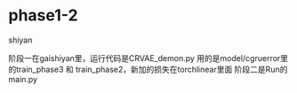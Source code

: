# phase1-2
shiyan

阶段一在gaishiyan里，运行代码是CRVAE_demon.py 用的是model/cgruerror里的train_phase3 和 train_phase2，新加的损失在torchlinear里面
阶段二是Run的main.py
